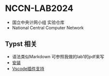 # NCCN-LAB2024

- 国立中央计网小组 实验仓库
- National Central Computer Network

## Typst 相关

- 语法类似Markdown 可参照我做的lab1的pdf来写
- [安装](https://github.com/typst-community/typst-install)
- [Vscode插件支持](https://typst-doc-cn.github.io/docs/chinese/)
